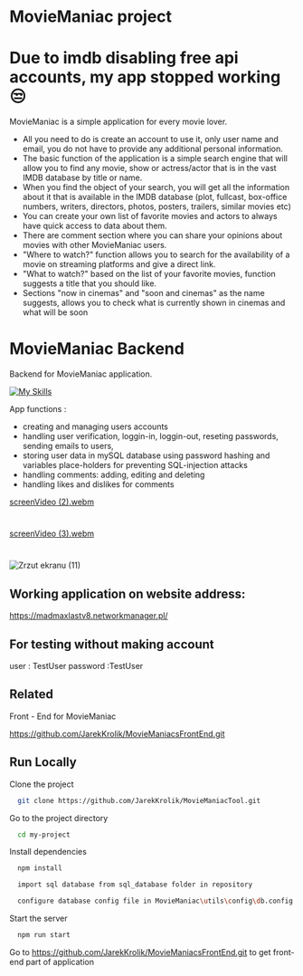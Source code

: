 # MovieManiac project

# Due to imdb disabling free api accounts, my app stopped working 😒


MovieManiac is a simple application for every movie lover.
 - All you need to do is create an account to use it, only user name and email, you do not have to provide any additional personal information.
 - The basic function of the application is a simple search engine that will allow you to find any movie, show or actress/actor that is in the vast IMDB database by title or name.
 - When you find the object of your search, you will get all the information about it that is available in the IMDB database (plot, fullcast, box-office numbers, writers, directors, photos, posters, trailers, similar movies etc)
 - You can create your own list of favorite movies and actors to always have quick access to data about them.
 - There are comment section where you can share your opinions about movies with other MovieManiac users.
 - "Where to watch?" function allows you to search for the availability of a movie on streaming platforms and give a direct link.
 - "What to watch?"  based on the list of your favorite movies, function suggests a title that you should like.
 - Sections "now in cinemas" and "soon and cinemas" as the name suggests, allows you to check what is currently shown in cinemas and what will be soon



# MovieManiac Backend


Backend for MovieManiac application.

[![My Skills](https://skillicons.dev/icons?i=express,js,mysql,nodejs,ts)](https://skillicons.dev)

App functions :
- creating and managing users accounts
- handling user verification, loggin-in, loggin-out, reseting passwords, sending emails to users,
- storing user data in mySQL database using password hashing and  variables place-holders for preventing SQL-injection attacks
- handling comments: adding, editing and deleting
- handling likes and dislikes for comments


[screenVideo (2).webm](https://user-images.githubusercontent.com/101992103/231056423-cd7b96ca-4395-4a53-bfc9-2ce3868539c1.webm)
#

[screenVideo (3).webm](https://user-images.githubusercontent.com/101992103/231056456-90deac18-b035-4dfa-8e50-0bc88bf19c91.webm)

#
![Zrzut ekranu (11)](https://user-images.githubusercontent.com/101992103/231056500-5eda21d2-338c-4f41-9876-ab6ab3d79298.png)



## Working application on website address:

https://madmaxlastv8.networkmanager.pl/

## For testing without making account
user : TestUser
password :TestUser


## Related

Front - End for MovieManiac

https://github.com/JarekKrolik/MovieManiacsFrontEnd.git

## Run Locally

Clone the project

```bash
  git clone https://github.com/JarekKrolik/MovieManiacTool.git
```

Go to the project directory

```bash
  cd my-project
```

Install dependencies

```bash
  npm install
```
```bash
  import sql database from sql_database folder in repository
```
```bash
  configure database config file in MovieManiac\utils\config\db.config.ts to link backend and database
```

Start the server

```bash
  npm run start
```

Go to https://github.com/JarekKrolik/MovieManiacsFrontEnd.git to get front-end part of application
